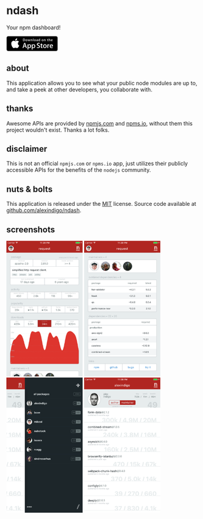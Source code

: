 # ndash

Your npm dashboard!

[![Download on the App Store](resources/app_store.png)](https://appsto.re/us/nY9Sib.i)

## about

This application allows you to see what your public node modules are up to,
and take a peek at other developers, you collaborate with.

## thanks

Awesome APIs are provided by [npmjs.com](http://www.npmjs.com/) and [npms.io](http://www.npms.io/),
without them this project wouldn't exist. Thanks a lot folks.

## disclaimer

This is not an official `npmjs.com` or `npms.io` app, just utilizes their publicly accessible APIs for the benefits of the `nodejs` community.

## nuts & bolts

This application is released under the [MIT](LICENSE) license.
Source code available at [github.com/alexindigo/ndash](https://github.com/alexindigo/ndash).

## screenshots

<img src="resources/screenshots/001.png" width="200"> <img src="resources/screenshots/002.png" width="200"> <img src="resources/screenshots/003.png" width="200"> <img src="resources/screenshots/004.png" width="200">
